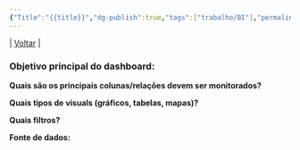 ```yaml
---
{"Title":"{{title}}","dg-publish":true,"tags":["trabalho/BI"],"permalink":"/0-settings/template/2-bi/","dgPassFrontmatter":true}
---
```


| [Voltar](index) |
### Objetivo principal do dashboard:

**Quais são os principais colunas/relações devem ser monitorados?**

**Quais tipos de visuals (gráficos, tabelas, mapas)?**

**Quais filtros?**

**Fonte de dados:**
